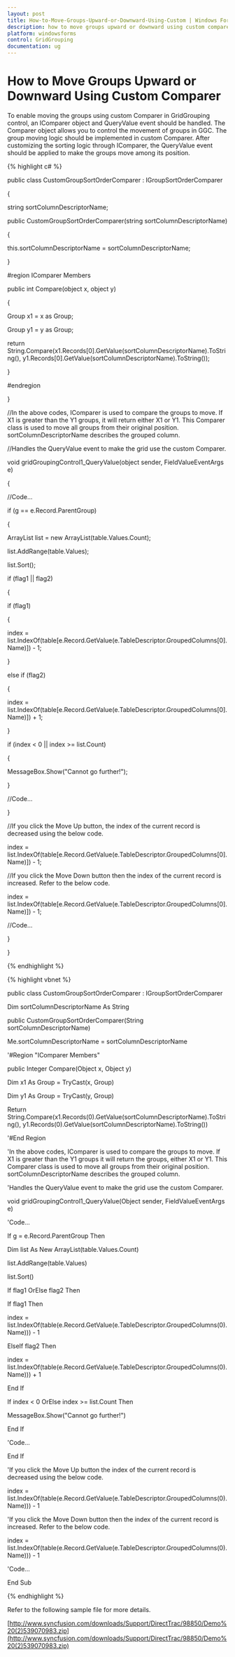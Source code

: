 ```yaml
---
layout: post
title: How-to-Move-Groups-Upward-or-Downward-Using-Custom | Windows Forms | Syncfusion
description: how to move groups upward or downward using custom comparer
platform: windowsforms
control: GridGrouping
documentation: ug
---
```


# How to Move Groups Upward or Downward Using Custom Comparer

To enable moving the groups using custom Comparer in GridGrouping control, an IComparer object and QueryValue event should be handled. The Comparer object allows you to control the movement of groups in GGC. The group moving logic should be implemented in custom Comparer. After customizing the sorting logic through IComparer, the QueryValue event should be applied to make the groups move among its position.

{% highlight c# %}

public class CustomGroupSortOrderComparer : IGroupSortOrderComparer

{



string sortColumnDescriptorName;

public CustomGroupSortOrderComparer(string sortColumnDescriptorName)

{

this.sortColumnDescriptorName = sortColumnDescriptorName;

}


#region IComparer Members

public int Compare(object x, object y)

{

Group x1 = x as Group;

Group y1 = y as Group;

return String.Compare(x1.Records[0].GetValue(sortColumnDescriptorName).ToString(), y1.Records[0].GetValue(sortColumnDescriptorName).ToString());

}

#endregion

}





//In the above codes, IComparer is used to compare the groups to move. If X1 is greater than the Y1 groups, it will return either X1 or Y1. This Comparer class is used to move all groups from their original position. sortColumnDescriptorName describes the grouped column. 





//Handles the QueryValue event to make the grid use the custom Comparer.





void gridGroupingControl1_QueryValue(object sender, FieldValueEventArgs e)

{

//Code...

if (g == e.Record.ParentGroup)

{

ArrayList list = new ArrayList(table.Values.Count);

list.AddRange(table.Values);

list.Sort();

if (flag1 || flag2)

{

if (flag1)

{

index = list.IndexOf(table[e.Record.GetValue(e.TableDescriptor.GroupedColumns[0].Name)]) - 1;

}

else if (flag2)

{

index = list.IndexOf(table[e.Record.GetValue(e.TableDescriptor.GroupedColumns[0].Name)]) + 1;

}

if (index &lt; 0 || index &gt;= list.Count)

{

MessageBox.Show("Cannot go further!");

}

//Code...

}

//If you click the Move Up button, the index of the current record is decreased using the below code.

index = list.IndexOf(table[e.Record.GetValue(e.TableDescriptor.GroupedColumns[0].Name)]) - 1;



//If you click the Move Down button then the index of the current record is increased. Refer to the below code.

index = list.IndexOf(table[e.Record.GetValue(e.TableDescriptor.GroupedColumns[0].Name)]) - 1;



//Code...



 }

}

{% endhighlight %}

{% highlight vbnet %}

public class CustomGroupSortOrderComparer : IGroupSortOrderComparer



Dim sortColumnDescriptorName As String

public CustomGroupSortOrderComparer(String sortColumnDescriptorName)

Me.sortColumnDescriptorName = sortColumnDescriptorName

'#Region "IComparer Members"

public Integer Compare(Object x, Object y)

Dim x1 As Group = TryCast(x, Group)

Dim y1 As Group = TryCast(y, Group)

Return String.Compare(x1.Records(0).GetValue(sortColumnDescriptorName).ToString(), y1.Records(0).GetValue(sortColumnDescriptorName).ToString())

'#End Region





'In the above codes, IComparer is used to compare the groups to move. If X1 is greater than the Y1 groups it will return the groups, either X1 or Y1. This Comparer class is used to move all groups from their original position. sortColumnDescriptorName describes the grouped column. 





'Handles the QueryValue event to make the grid use the custom Comparer.





void gridGroupingControl1_QueryValue(Object sender, FieldValueEventArgs e)

'Code...

If g = e.Record.ParentGroup Then

Dim list As New ArrayList(table.Values.Count)

list.AddRange(table.Values)

list.Sort()

If flag1 OrElse flag2 Then

If flag1 Then

index = list.IndexOf(table(e.Record.GetValue(e.TableDescriptor.GroupedColumns(0).Name))) - 1

ElseIf flag2 Then

index = list.IndexOf(table(e.Record.GetValue(e.TableDescriptor.GroupedColumns(0).Name))) + 1

End If

If index &lt; 0 OrElse index &gt;= list.Count Then

MessageBox.Show("Cannot go further!")

End If



'Code...



End If

'If you click the Move Up button the index of the current record is decreased using the below code.

index = list.IndexOf(table(e.Record.GetValue(e.TableDescriptor.GroupedColumns(0).Name))) - 1



'If you click the Move Down button then the index of the current record is increased. Refer to the below code.

index = list.IndexOf(table(e.Record.GetValue(e.TableDescriptor.GroupedColumns(0).Name))) - 1

'Code...



End Sub

{% endhighlight %}

Refer to the following sample file for more details.

[http://www.syncfusion.com/downloads/Support/DirectTrac/98850/Demo%20(2)539070983.zip](http://www.syncfusion.com/downloads/Support/DirectTrac/98850/Demo%20(2)539070983.zip)

